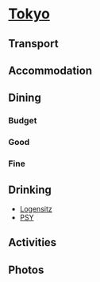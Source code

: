# [Tokyo](http://en.wikipedia.org/wiki/Tokyo)

## Transport

## Accommodation

## Dining

### Budget

### Good

### Fine

## Drinking

* [Logensitz](http://www.bar-kansai.net/shop_bar.php?data=1)
* [PSY](http://www.bar-psy.com)

## Activities

## Photos
